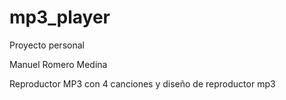 # mp3_player
Proyecto personal 

Manuel Romero Medina

Reproductor MP3 con 4 canciones y diseño de reproductor mp3
